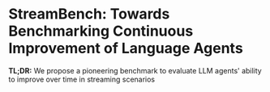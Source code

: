 # StreamBench: Towards Benchmarking Continuous Improvement of Language Agents

**TL;DR:** We propose a pioneering benchmark to evaluate LLM agents' ability to improve over time in streaming scenarios

